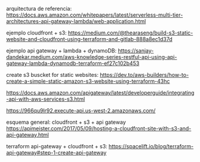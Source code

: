 arquitectura de referencia:
https://docs.aws.amazon.com/whitepapers/latest/serverless-multi-tier-architectures-api-gateway-lambda/web-application.html

ejemplo cloudfront + s3:
https://medium.com/@thearaseng/build-s3-static-website-and-cloudfront-using-terraform-and-gitlab-888a8ec1d37d

ejemplo api gateway + lambda + dynamoDB:
https://sanjay-dandekar.medium.com/aws-knowledge-series-restful-api-using-api-gateway-lambda-dynamodb-terraform-ef27c102b453



create s3 buscket for static websites: https://dev.to/aws-builders/how-to-create-a-simple-static-amazon-s3-website-using-terraform-43hc


https://docs.aws.amazon.com/apigateway/latest/developerguide/integrating-api-with-aws-services-s3.html


https://966qu9lr92.execute-api.us-west-2.amazonaws.com/

esquema general: cloudfront + s3 + api gateway
https://apimeister.com/2017/05/09/hosting-a-cloudfront-site-with-s3-and-api-gateway.html

terraform api-gateway + cloudfront + s3:
https://spacelift.io/blog/terraform-api-gateway#step-1-create-api-gateway